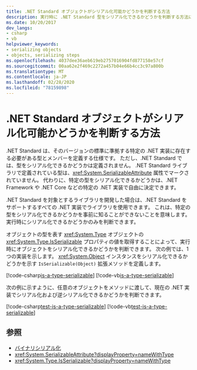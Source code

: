 ```yaml
---
title: .NET Standard オブジェクトがシリアル化可能かどうかを判断する方法
description: 実行時に .NET Standard 型をシリアル化できるかどうかを判断する方法について説明します。
ms.date: 10/20/2017
dev_langs:
- csharp
- vb
helpviewer_keywords:
- serializing objects
- objects, serializing steps
ms.openlocfilehash: 4037dee36aeb619eb2757016904fd877158e57cf
ms.sourcegitcommit: 00aa62e2f469c2272a457b04e66b4cc3c97a800b
ms.translationtype: MT
ms.contentlocale: ja-JP
ms.lasthandoff: 02/28/2020
ms.locfileid: "78159898"
---
```

# <a name="how-to-determine-if-a-net-standard-object-is-serializable"></a>.NET Standard オブジェクトがシリアル化可能かどうかを判断する方法

.NET Standard は、そのバージョンの標準に準拠する特定の .NET 実装に存在する必要がある型とメンバーを定義する仕様です。 ただし、.NET Standard では、型をシリアル化できるかどうかは定義されません。 .NET Standard ライブラリで定義されている型は、<xref:System.SerializableAttribute> 属性でマークされていません。 代わりに、特定の型をシリアル化できるかどうかは、.NET Framework や .NET Core などの特定の .NET 実装で自由に決定できます。

.NET Standard を対象とするライブラリを開発した場合は、.NET Standard をサポートするすべての .NET 実装でライブラリを使用できます。 これは、特定の型をシリアル化できるかどうかを事前に知ることができないことを意味します。実行時にシリアル化できるかどうかのみを判断できます。

オブジェクトの型を表す <xref:System.Type> オブジェクトの <xref:System.Type.IsSerializable> プロパティの値を取得することによって、実行時にオブジェクトをシリアル化できるかどうかを判断できます。 次の例では、1つの実装を示します。 <xref:System.Object> インスタンスをシリアル化できるかどうかを示す `IsSerializable(Object)` 拡張メソッドを定義します。

[!code-csharp[is-a-type-serializable](~/samples/snippets/standard/serialization/is-serializable/csharp/program.cs#2)]
[!code-vb[is-a-type-serializable](~/samples/snippets/standard/serialization/is-serializable/vb/library.vb#2)]

次の例に示すように、任意のオブジェクトをメソッドに渡して、現在の .NET 実装でシリアル化および逆シリアル化できるかどうかを判断できます。

[!code-csharp[test-is-a-type-serializable](~/samples/snippets/standard/serialization/is-serializable/csharp/program.cs#1)]
[!code-vb[test-is-a-type-serializable](~/samples/snippets/standard/serialization/is-serializable/vb/program.vb#1)]

## <a name="see-also"></a>参照

- [バイナリシリアル化](binary-serialization.md)
- <xref:System.SerializableAttribute?displayProperty=nameWithType>
- <xref:System.Type.IsSerializable?displayProperty=nameWithType>

